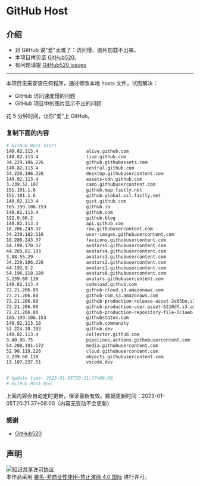 # GitHub Host
## 介绍
- 对 GitHub 说"爱"太难了：访问慢、图片加载不出来。
- 本项目拷贝至 [GitHub520](https://github.com/521xueweihan/GitHub520)。
- 有问题请提 [GitHub520 issues](https://github.com/521xueweihan/GitHub520/issues/new)

---

本项目无需安装任何程序，通过修改本地 hosts 文件，试图解决：
- GitHub 访问速度慢的问题
- GitHub 项目中的图片显示不出的问题

花 5 分钟时间，让你"爱"上 GitHub。

### 复制下面的内容
```bash
# GitHub Host Start
140.82.113.4                  alive.github.com
140.82.113.4                  live.github.com
34.229.106.226                github.githubassets.com
140.82.113.4                  central.github.com
34.229.106.226                desktop.githubusercontent.com
140.82.113.4                  assets-cdn.github.com
3.239.52.107                  camo.githubusercontent.com
151.101.1.6                   github.map.fastly.net
151.101.1.6                   github.global.ssl.fastly.net
140.82.113.4                  gist.github.com
185.199.108.153               github.io
140.82.113.4                  github.com
192.0.66.2                    github.blog
140.82.113.4                  api.github.com
18.206.243.37                 raw.githubusercontent.com
34.239.182.116                user-images.githubusercontent.com
18.206.243.37                 favicons.githubusercontent.com
44.198.170.17                 avatars5.githubusercontent.com
44.203.81.193                 avatars4.githubusercontent.com
3.88.55.29                    avatars3.githubusercontent.com
34.229.106.226                avatars2.githubusercontent.com
44.192.9.2                    avatars1.githubusercontent.com
54.196.118.189                avatars0.githubusercontent.com
3.239.60.118                  avatars.githubusercontent.com
140.82.113.4                  codeload.github.com
72.21.206.80                  github-cloud.s3.amazonaws.com
72.21.206.80                  github-com.s3.amazonaws.com
72.21.206.80                  github-production-release-asset-2e65be.s3.amazonaws.com
72.21.206.80                  github-production-user-asset-6210df.s3.amazonaws.com
72.21.206.80                  github-production-repository-file-5c1aeb.s3.amazonaws.com
185.199.108.153               githubstatus.com
140.82.113.18                 github.community
52.224.38.193                 github.dev
140.82.113.4                  collector.github.com
3.80.88.75                    pipelines.actions.githubusercontent.com
54.208.191.172                media.githubusercontent.com
52.90.119.226                 cloud.githubusercontent.com
3.239.60.118                  objects.githubusercontent.com
13.107.237.51                 vscode.dev


# Update time: 2023-01-05T20:21:37+08:00
# GitHub Host End

```
上面内容会自动定时更新，保证最新有效。数据更新时间：2023-01-05T20:21:37+08:00（内容无变动不会更新）

### 感谢

- [GitHub520](https://github.com/521xueweihan/GitHub520)

## 声明
<a rel="license" href="https://creativecommons.org/licenses/by-nc-nd/4.0/deed.zh"><img alt="知识共享许可协议" style="border-width: 0" src="https://licensebuttons.net/l/by-nc-nd/4.0/88x31.png"></a><br>本作品采用 <a rel="license" href="https://creativecommons.org/licenses/by-nc-nd/4.0/deed.zh">署名-非商业性使用-禁止演绎 4.0 国际</a> 进行许可。